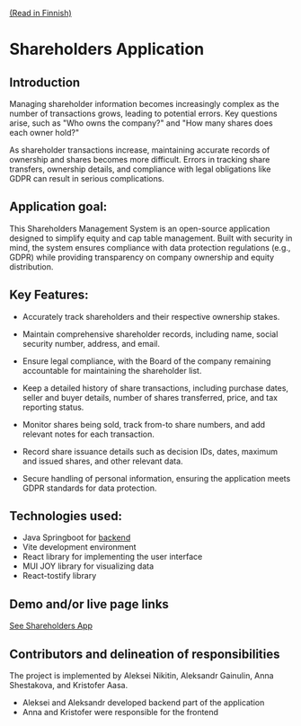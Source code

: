 [(Read in Finnish)](https://github.com/cameaann/shareholders-app-frontend/blob/main/README.fi.md)

# Shareholders Application

## Introduction
Managing shareholder information becomes increasingly complex as the number of transactions grows, 
leading to potential errors. Key questions arise, such as "Who owns the company?" and 
"How many shares does each owner hold?"

As shareholder transactions increase, maintaining accurate records of ownership and shares becomes more difficult. Errors in tracking share transfers, ownership details, and compliance with legal obligations like GDPR can result in serious complications.

## Application goal:
This Shareholders Management System is an open-source application designed to simplify equity and cap table management. Built with security in mind, the system ensures compliance with data protection regulations (e.g., GDPR) while providing transparency on company ownership and equity distribution.

## Key Features:

- Accurately track shareholders and their respective ownership stakes.

- Maintain comprehensive shareholder records, including name, social security number, address, and email.
- Ensure legal compliance, with the Board of the company remaining accountable for maintaining the shareholder list.

- Keep a detailed history of share transactions, including purchase dates, seller and buyer details, number of shares transferred, price, and tax reporting status.

- Monitor shares being sold, track from-to share numbers, and add relevant notes for each transaction.

- Record share issuance details such as decision IDs, dates, maximum and issued shares, and other relevant data.

- Secure handling of personal information, ensuring the application meets GDPR standards for data protection.

## Technologies used:
- Java Springboot for [backend](https://github.com/cameaann/shareholders-app-backend)
- Vite development environment
- React library for implementing the user interface
- MUI JOY library for visualizing data
- React-tostify library

## Demo and/or live page links
[See Shareholders App](https://cameaann.github.io/shareholders-app-frontend/)

## Contributors and delineation of responsibilities
The project is implemented by Aleksei Nikitin, Aleksandr Gainulin, Anna Shestakova, and Kristofer Aasa.
- Aleksei and Aleksandr developed backend part of the application
- Anna  and Kristofer were responsible for the frontend